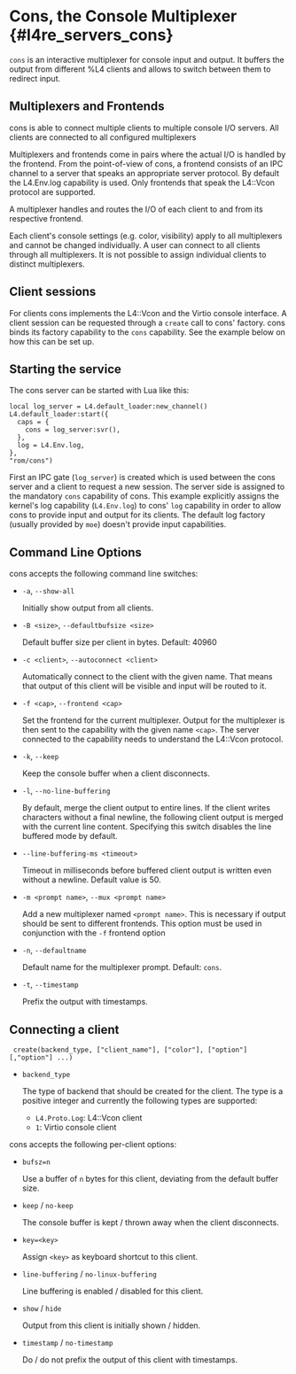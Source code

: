 # Cons, the Console Multiplexer {#l4re_servers_cons}

`cons` is an interactive multiplexer for console input and output. It buffers the
output from different %L4 clients and allows to switch between them to redirect
input.

## Multiplexers and Frontends

cons is able to connect multiple clients to multiple console I/O servers. All
clients are connected to all configured multiplexers

Multiplexers and frontends come in pairs where the actual I/O is handled by the
frontend. From the point-of-view of cons, a frontend consists of an IPC channel
to a server that speaks an appropriate server protocol. By default the
L4.Env.log capability is used. Only frontends that speak the L4::Vcon protocol
are supported.

A multiplexer handles and routes the I/O of each client to and from its
respective frontend.

Each client's console settings (e.g. color, visibility) apply to all
multiplexers and cannot be changed individually. A user can connect to all
clients through all multiplexers. It is not possible to assign individual
clients to distinct multiplexers.

## Client sessions

For clients cons implements the L4::Vcon and the Virtio console interface. A
client session can be requested through a `create` call to cons' factory. cons
binds its factory capability to the `cons` capability. See the example below on
how this can be set up.

## Starting the service

The cons server can be started with Lua like this:

    local log_server = L4.default_loader:new_channel()
    L4.default_loader:start({
      caps = {
        cons = log_server:svr(),
      },
      log = L4.Env.log,
    },
    "rom/cons")

First an IPC gate (`log_server`) is created which is used between the cons
server and a client to request a new session. The server side is assigned to the
mandatory `cons` capability of cons. This example explicitly assigns the
kernel's log capability (`L4.Env.log`) to cons' `log` capability in order to
allow cons to provide input and output for its clients. The default log factory
(usually provided by `moe`) doesn't provide input capabilities.

## Command Line Options

cons accepts the following command line switches:

* `-a`, `--show-all`

  Initially show output from all clients.

* `-B <size>`, `--defaultbufsize <size>`

  Default buffer size per client in bytes. Default: 40960

* `-c <client>`, `--autoconnect <client>`

  Automatically connect to the client with the given name.
  That means that output of this client will be visible and
  input will be routed to it.

* `-f <cap>`, `--frontend <cap>`

  Set the frontend for the current multiplexer. Output for the multiplexer
  is then sent to the capability with the given name `<cap>`. The server
  connected to the capability needs to understand the L4::Vcon protocol.

* `-k`, `--keep`

  Keep the console buffer when a client disconnects.

* `-l`, `--no-line-buffering`

  By default, merge the client output to entire lines. If the client writes
  characters without a final newline, the following client output is merged
  with the current line content. Specifying this switch disables the line
  buffered mode by default.

* `--line-buffering-ms <timeout>`

  Timeout in milliseconds before buffered client output is written even
  without a newline. Default value is 50.

* `-m <prompt name>`, `--mux <prompt name>`

  Add a new multiplexer named `<prompt name>`. This is necessary if output
  should be sent to different frontends. This option must be used in conjunction
  with the `-f` frontend option

* `-n`, `--defaultname`

  Default name for the multiplexer prompt. Default: `cons`.

* `-t`, `--timestamp`

  Prefix the output with timestamps.

## Connecting a client

     create(backend_type, ["client_name"], ["color"], ["option"] [,"option"] ...)

* `backend_type`

   The type of backend that should be created for the client. The type is a
   positive integer and currently the following types are supported:
   * `L4.Proto.Log`: L4::Vcon client
   * `1`: Virtio console client

cons accepts the following per-client options:

* `bufsz=n`

  Use a buffer of `n` bytes for this client, deviating from the default
  buffer size.

* `keep` / `no-keep`

  The console buffer is kept / thrown away when the client disconnects.

* `key=<key>`

  Assign `<key>` as keyboard shortcut to this client.

* `line-buffering` / `no-linux-buffering`

  Line buffering is enabled / disabled for this client.

* `show` / `hide`

  Output from this client is initially shown / hidden.

* `timestamp` / `no-timestamp`

  Do / do not prefix the output of this client with timestamps.
